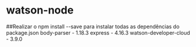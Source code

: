 # watson-node

##Realizar o npm install --save para instalar todas as dependências do package.json
  body-parser - 1.18.3
  express - 4.16.3
  watson-developer-cloud - 3.9.0
